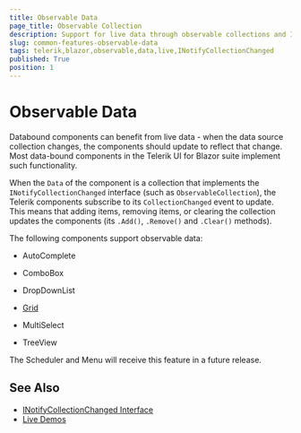 ```yaml
---
title: Observable Data
page_title: Observable Collection
description: Support for live data through observable collections and INotifyCollectionChanged in Telerik UI for Blazor
slug: common-features-observable-data
tags: telerik,blazor,observable,data,live,INotifyCollectionChanged 
published: True
position: 1
---
```


# Observable Data

Databound components can benefit from live data - when the data source collection changes, the components should update to reflect that change. Most data-bound components in the Telerik UI for Blazor suite implement such functionality.

When the `Data` of the component is a collection that implements the `INotifyCollectionChanged` interface (such as `ObservableCollection`), the Telerik components subscribe to its `CollectionChanged` event to update. This means that adding items, removing items, or clearing the collection updates the components (its `.Add()`, `.Remove()` and `.Clear()` methods).

The following components support observable data:

* AutoComplete

* ComboBox

* DropDownList

* [Grid](https://demos.telerik.com/blazor-ui/grid/observable-data)

* MultiSelect

* TreeView

The Scheduler and Menu will receive this feature in a future release.

## See Also

  * [INotifyCollectionChanged Interface](https://docs.microsoft.com/en-us/dotnet/api/system.collections.specialized.inotifycollectionchanged?view=netframework-4.8)
  * [Live Demos](https://demos.telerik.com/blazor-ui)